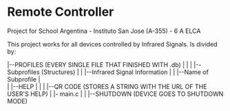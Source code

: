 # Remote Controller
 Project for School Argentina - Instituto San Jose (A-355) - 6 A ELCA

This project works for all devices controlled by Infrared Signals.
Is divided by:

|--PROFILES (EVERY SINGLE FILE THAT FINISHED WITH .db)
|  |
|  |--Subprofiles (Structures)
|  |  |--Infrared Signal Information
|  |  |--Name of Subprofile
|  
|
|--HELP
|  |
|  |--QR CODE (STORES A STRING WITH THE URL OF THE USER'S HELP)
|  |- main.c
|
|
|--SHUTDOWN (DEVICE GOES TO SHUTDOWN MODE)


